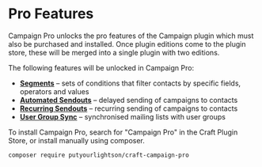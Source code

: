 # Pro Features

Campaign Pro unlocks the pro features of the Campaign plugin which must also be purchased and installed. Once plugin editions come to the plugin store, these will be merged into a single plugin with two editions.

The following features will be unlocked in Campaign Pro:  

- **[Segments](https://craftcampaign.com/docs/segments)** – sets of conditions that filter contacts by specific fields, operators and values
- **[Automated Sendouts](https://craftcampaign.com/docs/sendouts#sendout-types)** –  delayed sending of campaigns to contacts
- **[Recurring Sendouts](https://craftcampaign.com/docs/sendouts#sendout-types)** –  recurring sending of campaigns to contacts
- **[User Group Sync](https://craftcampaign.com/docs/contacts#creating-contacts)** – synchronised mailing lists with user groups

To install Campaign Pro, search for "Campaign Pro" in the Craft Plugin Store, or install manually using composer.

    composer require putyourlightson/craft-campaign-pro
